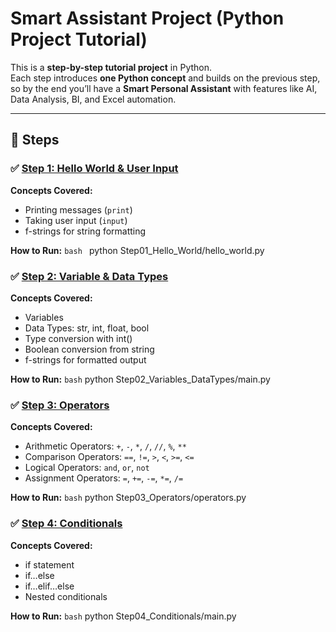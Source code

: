 # Smart Assistant Project (Python Project Tutorial)

This is a **step-by-step tutorial project** in Python.  
Each step introduces **one Python concept** and builds on the previous step, so by the end you’ll have a **Smart Personal Assistant** with features like AI, Data Analysis, BI, and Excel automation.

---

## 📂 Steps

### ✅ [Step 1: Hello World & User Input](Step01_Hello_World/hello_world.py)
**Concepts Covered:**
- Printing messages (`print`)
- Taking user input (`input`)
- f-strings for string formatting

**How to Run:**
```bash ```
python Step01_Hello_World/hello_world.py


### ✅ [Step 2: Variable & Data Types](Step02_Variable_DataTypes/variable_datatypes.py)

**Concepts Covered:**
- Variables
- Data Types: str, int, float, bool
- Type conversion with int()
- Boolean conversion from string
- f-strings for formatted output

**How to Run:**
```bash```
python Step02_Variables_DataTypes/main.py


### ✅ [Step 3: Operators](Step03_Operators/operators.py)
**Concepts Covered:**
- Arithmetic Operators: `+`, `-`, `*`, `/`, `//`, `%`, `**`
- Comparison Operators: `==`, `!=`, `>`, `<`, `>=`, `<=`
- Logical Operators: `and`, `or`, `not`
- Assignment Operators: `=`, `+=`, `-=`, `*=`, `/=`

**How to Run:**
```bash```
python Step03_Operators/operators.py


### ✅ [Step 4: Conditionals](Step04_Conditionals/main.py)
**Concepts Covered:**
- if statement
- if…else
- if…elif…else
- Nested conditionals

**How to Run:**
```bash```
python Step04_Conditionals/main.py
